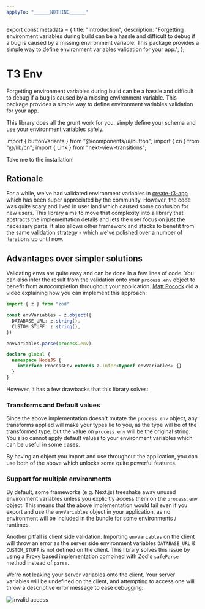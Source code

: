 ```yaml
---
applyTo: "______NOTHING______"
---
```


export const metadata = {
title: "Introduction",
description:
"Forgetting environment variables during build can be a hassle and difficult to debug if a bug is caused by a missing environment variable. This package provides a simple way to define environment variables validation for your app.",
};

# T3 Env

Forgetting environment variables during build can be a hassle and difficult to debug if a bug is caused by a missing environment variable. This package provides a simple way to define environment variables validation for your app.

This library does all the grunt work for you, simply define your schema and use your environment variables safely.

import { buttonVariants } from "@/components/ui/button";
import { cn } from "@/lib/cn";
import { Link } from "next-view-transitions";

<Link href="/docs/core" className={cn(buttonVariants(), "mt-4")}>
  Take me to the installation!
</Link>

## Rationale

For a while, we've had validated environment variables in [create-t3-app](https://create.t3.gg) which has been super appreciated by the community. However, the code was quite scary and lived in user land which caused some confusion for new users. This library aims to move that complexity into a library that abstracts the implementation details and lets the user focus on just the necessary parts. It also allows other framework and stacks to benefit from the same validation strategy - which we've polished over a number of iterations up until now.

## Advantages over simpler solutions

Validating envs are quite easy and can be done in a few lines of code. You can also infer the result from the validation onto your `process.env` object to benefit from autocompletion throughout your application. [Matt Pocock](https://www.youtube.com/watch?v=q1im-hMlKhM) did a video explaining how you can implement this approach:

```ts
import { z } from "zod"

const envVariables = z.object({
  DATABASE_URL: z.string(),
  CUSTOM_STUFF: z.string(),
})

envVariables.parse(process.env)

declare global {
  namespace NodeJS {
    interface ProcessEnv extends z.infer<typeof envVariables> {}
  }
}
```

However, it has a few drawbacks that this library solves:

### Transforms and Default values

Since the above implementation doesn't mutate the `process.env` object, any transforms applied will make your types lie to you, as the type will be of the transformed type, but the value on `process.env` will be the original string. You also cannot apply default values to your environment variables which can be useful in some cases.

By having an object you import and use throughout the application, you can use both of the above which unlocks some quite powerful features.

### Support for multiple environments

By default, some frameworks (e.g. Next.js) treeshake away unused environment variables unless you explicitly access them on the `process.env` object. This means that the above implementation would fail even if you export and use the `envVariables` object in your application, as no environment will be included in the bundle for some environments / runtimes.

Another pitfall is client side validation. Importing `envVariables` on the client will throw an error as the server side environment variables `DATABASE_URL` & `CUSTOM_STUFF` is not defined on the client. This library solves this issue by using a [Proxy](https://developer.mozilla.org/en-US/docs/Web/JavaScript/Reference/Global_Objects/Proxy) based implementation combined with Zod's `safeParse` method instead of `parse`.

<Callout type="info">

We're not leaking your server variables onto the client. Your server variables will be undefined on the client, and attempting to access one will throw a descriptive error message to ease debugging:

![invalid access](https://user-images.githubusercontent.com/51714798/234414211-33d9a91d-4bd7-42ff-a4af-1e101ee8cd93.png)

</Callout>
